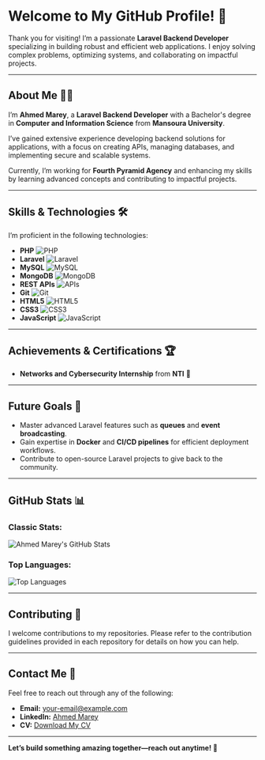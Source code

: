 # Welcome to My GitHub Profile! 👋  

Thank you for visiting! I’m a passionate **Laravel Backend Developer** specializing in building robust and efficient web applications. I enjoy solving complex problems, optimizing systems, and collaborating on impactful projects.  

---

## About Me 🧑‍💻  

I’m **Ahmed Marey**, a **Laravel Backend Developer** with a Bachelor's degree in **Computer and Information Science** from **Mansoura University**.  

I’ve gained extensive experience developing backend solutions for applications, with a focus on creating APIs, managing databases, and implementing secure and scalable systems.  



Currently, I’m working for **Fourth Pyramid Agency** and enhancing my skills by learning advanced concepts and contributing to impactful projects.

---

## Skills & Technologies 🛠️  

I’m proficient in the following technologies:  

- **PHP** ![PHP](https://img.shields.io/badge/PHP-777BB4?style=flat&logo=php&logoColor=white)  
- **Laravel** ![Laravel](https://img.shields.io/badge/Laravel-FF2D20?style=flat&logo=laravel&logoColor=white)  
- **MySQL** ![MySQL](https://img.shields.io/badge/MySQL-4479A1?style=flat&logo=mysql&logoColor=white)  
- **MongoDB** ![MongoDB](https://img.shields.io/badge/MongoDB-47A248?style=flat&logo=mongodb&logoColor=white)  
- **REST APIs** ![APIs](https://img.shields.io/badge/REST%20APIs-61DAFB?style=flat&logo=postman&logoColor=white)  
- **Git** ![Git](https://img.shields.io/badge/Git-F05032?style=flat&logo=git&logoColor=white)  
- **HTML5** ![HTML5](https://img.shields.io/badge/HTML5-E34F26?style=flat&logo=html5&logoColor=white)  
- **CSS3** ![CSS3](https://img.shields.io/badge/CSS3-1572B6?style=flat&logo=css3&logoColor=white)  
- **JavaScript** ![JavaScript](https://img.shields.io/badge/JavaScript-F7DF1E?style=flat&logo=javascript&logoColor=black)  

---

## Achievements & Certifications 🏆  

- **Networks and Cybersecurity Internship** from **NTI** 🏅  

---

## Future Goals 🚀  

- Master advanced Laravel features such as **queues** and **event broadcasting**.  
- Gain expertise in **Docker** and **CI/CD pipelines** for efficient deployment workflows.  
- Contribute to open-source Laravel projects to give back to the community.  

---

## GitHub Stats 📊  

### Classic Stats:  
![Ahmed Marey's GitHub Stats](https://github-readme-stats.vercel.app/api?username=AhmedMarey&show_icons=true&theme=radical&hide_title=true&count_private=true)  

### Top Languages:  
![Top Languages](https://github-readme-stats.vercel.app/api/top-langs/?username=AhmedMarey&layout=compact&theme=radical)  

---

## Contributing 🤝  

I welcome contributions to my repositories. Please refer to the contribution guidelines provided in each repository for details on how you can help.  

---

## Contact Me 📧  

Feel free to reach out through any of the following:  

- **Email:** [your-email@example.com](ahmed.mariee.2002@gmail.com)  
- **LinkedIn:** [Ahmed Marey]([https://www.linkedin.com/in/your-profile/](https://www.linkedin.com/in/ahmed-mar3y-b289a1212?utm_source=share&utm_campaign=share_via&utm_content=profile&utm_medium=android_app))  
- **CV:** [Download My CV](https://drive.google.com/file/d/1qMdiYxGgeRHZr5qQfF76W58HCdXpbqRd/view?usp=sharing)  

---

**Let’s build something amazing together—reach out anytime! 🚀**

